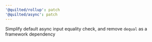 ```yaml
---
'@quilted/rollup': patch
'@quilted/async': patch
---
```


Simplify default async input equality check, and remove `dequal` as a framework dependency

